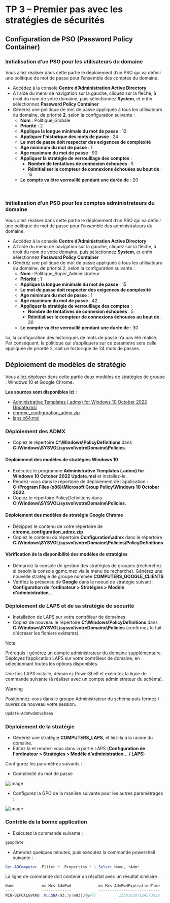 # TP 3 – Premier pas avec les stratégies de sécurités

## Configuration de PSO (Password Policy Container)

### Initialisation d’un PSO pour les utilisateurs du domaine

Vous allez réaliser dans cette partie le déploiement d’un PSO qui va définir une politique de mot de passe pour l’ensemble des comptes du domaine.

-	Accédez à la console **Centre d’Administration Active Directory**
  -	A l’aide du menu de navigation sur la gauche, cliquez sur la flèche, à droit du nom de votre domaine, puis sélectionnez **System**, et enfin sélectionnez **Password Policy Container**
  -	Générez une politique de mot de passe appliquée à tous les utilisateurs du domaine, de priorité **2**, selon la configuration suivante :
    *	**Nom** : Politique_Globale
    *	**Priorité** : 2
    *	**Applique la longue minimale du mot de passe** : 12
    *	**Appliquer l’historique des mots de passe** : 24
    *	**Le mot de passe doit respecter des exigences de complexité**
    *	**Age minimum du mot de passe** : 1
    *	**Age maximum du mot de passe** : 90
    *	**Appliquer la stratégie de verrouillage des comptes** :
        *	**Nombre de tentatives de connexion échouées** : 5
        *	**Réinitialiser le compteur de connexions échouées au bout de** : 15
    * **Le compte va être verrouillé pendant une durée de** : 20
 
 
### Initialisation d’un PSO pour les comptes administrateurs du domaine

Vous allez réaliser dans cette partie le déploiement d’un PSO qui va définir une politique de mot de passe pour l’ensemble des administrateurs du domaine.

-	Accédez à la console **Centre d’Administration Active Directory**
-	A l’aide du menu de navigation sur la gauche, cliquez sur la flèche, à droit du nom de votre domaine, puis sélectionnez **System**, et enfin sélectionnez **Password Policy Container**
-	Générez une politique de mot de passe appliquée à tous les utilisateurs du domaine, de priorité 2, selon la configuration suivante :
    *	**Nom** : Politique_Super_Administrateur
    *	**Priorité** : 1
    *	**Applique la longue minimale du mot de passe** : 15
    *	**Le mot de passe doit respecter des exigences de complexité**
    *	**Age minimum du mot de passe** : 1
    *	**Age maximum du mot de passe** : 42
    *	**Appliquer la stratégie de verrouillage des comptes** :
        * **Nombre de tentatives de connexion échouées** : 5
        * **Réinitialiser le compteur de connexions échouées au bout de** : 30
    * **Le compte va être verrouillé pendant une durée de** : 30
  
Ici, la configuration des historiques de mots de passe n’a pas été réalisé. Par conséquent, la politique qui s’appliquera sur ce paramètre sera celle appliquée de priorité 2, soit un historique de 24 mots de passes.



## Déploiement de modèles de stratégie

Vous allez déployer dans cette partie deux modèles de stratégies de groupe : Windows 10 et Google Chrome.

**Les sources sont disponibles ici :**
- [Administrative Templates (.admx) for Windows 10 October 2022 Update.msi](https://github.com/gerardlemetayerc/activedirectory-course/raw/main/sources/admx/Administrative%20Templates%20(.admx)%20for%20Windows%2010%20October%202022%20Update.msi)
- [chrome_configuration_admx.zip](https://github.com/gerardlemetayerc/activedirectory-course/raw/main/sources/admx/chrome_configuration_admx.zip)
- [laps.x64.msi](https://github.com/gerardlemetayerc/activedirectory-course/raw/main/sources/laps/LAPS.x64.msi)

### Déploiement des ADMX

- Copiez le répertoire **C:\Windows\PolicyDefinitions** dans **C:\Windows\SYSVOL\sysvol\votreDomaine\Policies**.

#### Déploiement des modèles de stratégies Windows 10

- Exécutez le programme **Administrative Templates (.admx) for Windows 10 October 2022 Update.msi** et installez-le.
- Rendez-vous dans le répertoire de déploiement de l’application : **C:\Program Files (x86)\Microsoft Group Policy\Windows 10 October 2022**.
- Copiez le répertoire PolicyDefinitions dans **C:\Windows\SYSVOL\sysvol\votreDomaine\Policies**.

#### Déploiement des modèles de stratégie Google Chrome

- Dézippez le contenu de votre répertoire de **chrome_configuration_admx.zip**
- Copiez le contenu du répertoire **Configuration\admx** dans le répertoire **C:\Windows\SYSVOL\sysvol\votreDomaine\Policies\PolicyDefinitions** 

#### Vérification de la disponibilité des modèles de stratégies
- Démarrez la console de gestion des stratégies de groupes (recherchez si besoin la console gpmc.msc via le menu de recherche). Générez une nouvelle stratégie de groupe nommée **COMPUTERS_GOOGLE_CLIENTS**
- Vérifiez la présence de **Google** dans le noeud de stratégie suivant : **Configuration de l'ordinateur > Stratégies > Modèle d'administration...**
 
### Déploiement de LAPS et de sa stratégie de sécurité

- Installation de LAPS sur votre contrôleur de domaines
- Copiez de nouveau le répertoire **C:\Windows\PolicyDefinitions** dans **C:\Windows\SYSVOL\sysvol\votreDomaine\Policies** (confirmez le fait d'écraser les fichiers existants).

> [!NOTE]  
> Prérequis : générez un compte administrateur du domaine supplémentaire.
Déployez l’application LAPS sur votre contrôleur de domaine, en sélectionnant toutes les options disponibles.
 
Une fois LAPS installé, démarrez PowerShell et exécutez la ligne de commande suivante (à réaliser avec un compte administrateur du schéma).

> [!WARNING]
> Positionnez-vous dans le groupe Administrateur du schéma puis fermez / ouvrez de nouveau votre session. 

```powershell
Update-AdmPwdADSchema
```
### Déploiement de la stratégie

- Générez une stratégie **COMPUTERS_LAPS**, et liez-la à la racine du domaine.
- Editez là et rendez-vous dans la partie LAPS (**Configuration de l'ordinateur > Stratégies > Modèle d'administration... / LAPS**)
 

Configurez les paramètres suivants :
-	Complexité du mot de passe

 ![image](https://github.com/gerardlemetayerc/activedirectory-course/assets/33660847/898bd1d4-6225-47f9-b2f5-cff8bc9bc9b7)

-	Configurez la GPO de la manière suivante pour les autres paramétrages :

 ![image](https://github.com/gerardlemetayerc/activedirectory-course/assets/33660847/5ce00c46-2151-48e8-b5a1-21ab7c0eeeb2)


### Contrôle de la bonne application

- Exécutez la commande suivante :
```powershell
gpupdate
```

- Attendez quelques minutes, puis exécutez la commande powershell suivante :
```powershell
Get-ADComputer -Filter * -Properties * | Select Name, *Adm*
```

La ligne de commande doit contenir un résultat avec un résultat similaire :
```powershell
Name            ms-Mcs-AdmPwd            ms-Mcs-AdmPwdExpirationTime
----            -------------            ---------------------------
WIN-BEF6ALGVKKB .nuC$NA/O3;3y!w03}J%y#7}          133610307124573539
```
